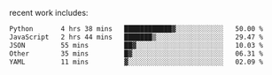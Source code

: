 
<!--<img width="1415" height="100" alt="blu" src="https://github.com/rdsilva01/rdsilva01/assets/101207588/deb060e5-d035-4f09-b511-e3f50605b207">-->

<!-- \> Enthusiastic about developing and building solutions <br>
\> Computer Science and Engineering @ UBI -->

<!-- <a href="https://www.rodrigosilva.live/">personal website</a> 🏁 -->

<!-- ![](https://komarev.com/ghpvc/?username=rdsilva01) -->

recent work includes:
<!--START_SECTION:waka-->

```txt
Python       4 hrs 38 mins   ████████████▓░░░░░░░░░░░░   50.00 %
JavaScript   2 hrs 44 mins   ███████▒░░░░░░░░░░░░░░░░░   29.47 %
JSON         55 mins         ██▓░░░░░░░░░░░░░░░░░░░░░░   10.03 %
Other        35 mins         █▓░░░░░░░░░░░░░░░░░░░░░░░   06.31 %
YAML         11 mins         ▓░░░░░░░░░░░░░░░░░░░░░░░░   02.09 %
```

<!--END_SECTION:waka-->

